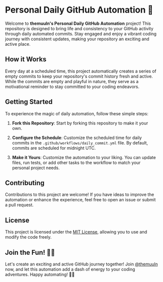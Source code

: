 # Personal Daily GitHub Automation 🤖

Welcome to **themuuln's Personal Daily GitHub Automation** project! This repository is designed to bring life and consistency to your GitHub activity through daily automated commits. Stay engaged and enjoy a vibrant coding journey with consistent updates, making your repository an exciting and active place.

## How it Works

Every day at a scheduled time, this project automatically creates a series of empty commits to keep your repository's commit history fresh and active. While the commits are empty and playful in nature, they serve as a motivational reminder to stay committed to your coding endeavors.

## Getting Started

To experience the magic of daily automation, follow these simple steps:

1. **Fork this Repository**: Start by forking this repository to make it your own.

2. **Configure the Schedule**: Customize the scheduled time for daily commits in the `.github/workflows/daily_commit.yml` file. By default, commits are scheduled for midnight UTC.

3. **Make it Yours**: Customize the automation to your liking. You can update files, run tests, or add other tasks to the workflow to match your personal project needs.

## Contributing

Contributions to this project are welcome! If you have ideas to improve the automation or enhance the experience, feel free to open an issue or submit a pull request.

## License

This project is licensed under the [MIT License](LICENSE), allowing you to use and modify the code freely.

## Join the Fun! 🚀✨

Let's create an exciting and active GitHub journey together! Join [@themuuln](https://github.com/themuuln) now, and let this automation add a dash of energy to your coding adventures. Happy automating! 🤖✨
